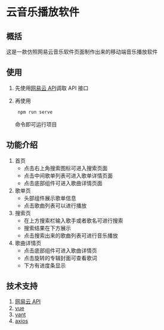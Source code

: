 # 云音乐播放软件

## 概括

这是一款仿照网易云音乐软件页面制作出来的移动端音乐播放软件

## 使用

1. 先使用[网易云 API](https://neteasecloudmusicapi-docs.4everland.app)调取 API 接口
2. 再使用

   ```javaScript
    npm run serve
   ```

   命令即可运行项目

## 功能介绍

1. 首页
   - 点击右上角搜索图标可进入搜索页面
   - 点击中间歌单列表可进入歌单详情页面
   - 点击底部组件可进入歌曲详情页面
2. 歌单页
   - 头部组件展示歌单信息
   - 点击歌曲列表可以进行播放
3. 搜索页
   - 在上方搜索栏输入歌手或者歌名可进行搜索
   - 搜索结果在下方展示
   - 点击搜索出来的歌曲列表可进行音乐播放
4. 歌曲详情页
   - 点击底部组件可进入歌曲详情页
   - 点击旋转的专辑封面可查看歌词
   - 下方有进度条显示

## 技术支持

1. [网易云 API](https://neteasecloudmusicapi-docs.4everland.app/)
2. [vue](https://cn.vuejs.org/)
3. [vant](https://vant-contrib.gitee.io/vant/#/zh-CN)
4. [axios](http://www.axios-js.com/zh-cn/docs/)
